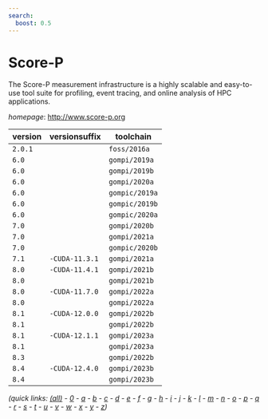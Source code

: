```yaml
---
search:
  boost: 0.5
---
```

# Score-P

The Score-P measurement infrastructure is a highly scalable and  easy-to-use tool suite for profiling, event tracing, and online analysis of HPC  applications.

*homepage*: <http://www.score-p.org>

version | versionsuffix | toolchain
--------|---------------|----------
``2.0.1`` |  | ``foss/2016a``
``6.0`` |  | ``gompi/2019a``
``6.0`` |  | ``gompi/2019b``
``6.0`` |  | ``gompi/2020a``
``6.0`` |  | ``gompic/2019a``
``6.0`` |  | ``gompic/2019b``
``6.0`` |  | ``gompic/2020a``
``7.0`` |  | ``gompi/2020b``
``7.0`` |  | ``gompi/2021a``
``7.0`` |  | ``gompic/2020b``
``7.1`` | ``-CUDA-11.3.1`` | ``gompi/2021a``
``8.0`` | ``-CUDA-11.4.1`` | ``gompi/2021b``
``8.0`` |  | ``gompi/2021b``
``8.0`` | ``-CUDA-11.7.0`` | ``gompi/2022a``
``8.0`` |  | ``gompi/2022a``
``8.1`` | ``-CUDA-12.0.0`` | ``gompi/2022b``
``8.1`` |  | ``gompi/2022b``
``8.1`` | ``-CUDA-12.1.1`` | ``gompi/2023a``
``8.1`` |  | ``gompi/2023a``
``8.3`` |  | ``gompi/2022b``
``8.4`` | ``-CUDA-12.4.0`` | ``gompi/2023b``
``8.4`` |  | ``gompi/2023b``


*(quick links: [(all)](../index.md) - [0](../0/index.md) - [a](../a/index.md) - [b](../b/index.md) - [c](../c/index.md) - [d](../d/index.md) - [e](../e/index.md) - [f](../f/index.md) - [g](../g/index.md) - [h](../h/index.md) - [i](../i/index.md) - [j](../j/index.md) - [k](../k/index.md) - [l](../l/index.md) - [m](../m/index.md) - [n](../n/index.md) - [o](../o/index.md) - [p](../p/index.md) - [q](../q/index.md) - [r](../r/index.md) - [s](../s/index.md) - [t](../t/index.md) - [u](../u/index.md) - [v](../v/index.md) - [w](../w/index.md) - [x](../x/index.md) - [y](../y/index.md) - [z](../z/index.md))*


